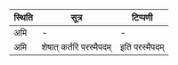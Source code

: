 | स्थिति | सूत्र | टिप्पणी |
| ----- | ------- | ------ |
| अमि | - | - |
| अमि | शेषात् कर्तरि परस्मैपदम् | इति परस्मैपदम् |
